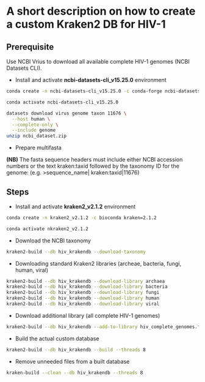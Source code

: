 # A short description on how to create a custom Kraken2 DB for HIV-1

## Prerequisite
Use NCBI Vrius to download all available complete HIV-1 genomes (NCBI Datasets CLI).

- Install and activate **ncbi-datasets-cli_v15.25.0** environment

```sh
conda create -n ncbi-datasets-cli_v15.25.0 -c conda-forge ncbi-datasets-cli=15.25.0
```

```sh
conda activate ncbi-datasets-cli_v15.25.0
```


```sh
datasets download virus genome taxon 11676 \
  --host human \
  --complete-only \
  --include genome
unzip ncbi_dataset.zip
```

- Prepare multifasta

**(NB)** The fasta sequence headers must include either NCBI accession numbers or the text kraken:taxid followed by the taxonomy ID for the genome:
(e.g. >sequence_name| kraken:taxid|11676)

## Steps
- Install and activate **kraken2_v2.1.2** environment

```sh
conda create -n kraken2_v2.1.2 -c bioconda kraken=2.1.2
```

```sh
conda activate nkraken2_v2.1.2
```

- Download the NCBI taxonomy

```sh 
kraken2-build --db hiv_krakendb --download-taxonomy
```

- Downloading standard Kraken2 libraries (archeae, bacteria, fungi, human, viral)

```sh 
kraken2-build --db hiv_krakendb --download-library archaea
kraken2-build --db hiv_krakendb --download-library bacteria
kraken2-build --db hiv_krakendb --download-library fungi
kraken2-build --db hiv_krakendb --download-library human
kraken2-build --db hiv_krakendb --download-library viral
```

- Download additional library (all complete HIV-1 genomes)

```sh 
kraken2-build --db hiv_krakendb --add-to-library hiv_complete_genomes.fasta
```

- Build the actual custom database

```sh 
kraken2-build --db hiv_krakendb --build --threads 8
```

- Remove unneeded files from a built database

```sh 
kraken-build --clean --db hiv_krakendb --threads 8
```

